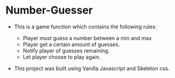 # Number-Guesser

- This is a game function which contains the following rules: 

  - Player must guess a number between a min and max
  - Player get a certain amount of guesses.
  - Notify player of guesses remaining.
  - Let player choose to play again.
  
 - This project was built using Vanilla Javascript and Skeleton css.
